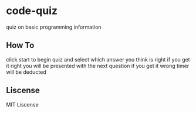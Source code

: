 # code-quiz
quiz on basic programming information

## How To
click start to begin quiz and select which answer you think is right
if you get it right you will be presented with the next question if you get it wrong timer will be deducted

## Liscense
MIT Liscense
